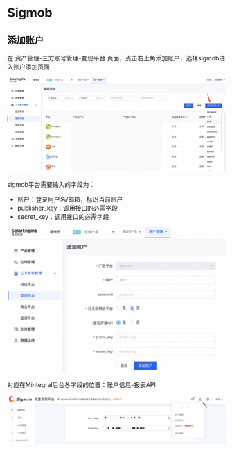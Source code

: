 # Sigmob

## 添加账户

在 资产管理-三方账号管理-变现平台 页面，点击右上角添加账户，选择sigmob进入账户添加页面

![](<../../../.gitbook/assets/image (131).png>)

sigmob平台需要输入的字段为：

* 账户：登录用户名/邮箱，标识当前账户
* publisher\_key：调用接口的必需字段
* secret\_key：调用接口的必需字段

![](<../../../.gitbook/assets/image (165).png>)

对应在Mintegral后台各字段的位置：账户信息-报表API

![](<../../../.gitbook/assets/image (122).png>)
